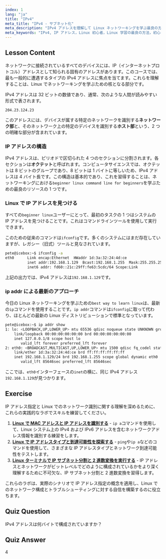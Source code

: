 ```yaml
---
index: 1
lang: "ja"
title: "IPv4"
meta_title: "IPv4 - サブネット化"
meta_description: "IPv4 アドレスを理解して Linux ネットワーキングを学ぶ最良の方法を発見しましょう。この初心者向けガイドでは、IP の構造とコマンドラインを使用して IP を見つける方法を解説します。"
meta_keywords: "IPv4, IP アドレス，Linux 初心者，Linux 学習の最良の方法，初心者向け Linux コマンドライン，ifconfig, ip addr, ネットワーク基礎"
---
```


## Lesson Content

ネットワークに接続されているすべてのデバイスには、IP（インターネットプロトコル）アドレスとして知られる固有のアドレスがあります。このコースでは、最も一般的に遭遇するタイプの IPv4 アドレスに焦点を当てます。これらを理解することは、Linux でネットワーキングを学ぶための核となる部分です。

IPv4 アドレスは 32 ビットの数値であり、通常、次のような人間が読みやすい形式で表されます。

```
204.23.124.23
```

このアドレスには、デバイスが属する特定のネットワークを識別する**ネットワーク部**と、そのネットワーク上の特定のデバイスを識別する**ホスト部**という、2 つの明確な部分が含まれています。

### IP アドレスの構造

IPv4 アドレスは、ピリオドで区切られた 4 つのセクションに分割されます。各セクションは**オクテット**と呼ばれます。コンピュータサイエンスでは、オクテットは 8 ビットのグループであり、8 ビットは 1 バイトに等しいため、IPv4 アドレスは 4 バイト長です。この構造は基本的であり、これを習得することは、ネットワーキングにおける`beginner linux command line for beginners`を学ぶための最良のリソースの 1 つです。

### Linux で IP アドレスを見つける

すべての`beginner linux`ユーザーにとって、最初のタスクの 1 つはシステムの IP アドレスを見つけることです。これはコマンドラインツールを使用して実行できます。

このための従来のコマンドは`ifconfig`です。多くのシステムにはまだ存在していますが、レガシー（旧式）ツールと見なされています。

```bash
pete@icebox:~$ ifconfig -a
eth0      Link encap:Ethernet  HWaddr 1d:3a:32:24:4d:ce
          inet addr:192.168.1.129  Bcast:192.168.1.255  Mask:255.255.255.0
          inet6 addr: fd60::21c:29ff:fe63:5cdc/64 Scope:Link
```

上記の出力では、IPv4 アドレスは`192.168.1.129`です。

### ip addr による最新のアプローチ

今日の Linux ネットワーキングを学ぶための`best way to learn linux`は、最新の`ip`コマンドを使用することです。`ip addr`コマンドは`ifconfig`に取って代わり、ほとんどの最新の Linux ディストリビューションで標準となっています。

```bash
pete@icebox:~$ ip addr show
1: lo: <LOOPBACK,UP,LOWER_UP> mtu 65536 qdisc noqueue state UNKNOWN group default qlen 1000
    link/loopback 00:00:00:00:00:00 brd 00:00:00:00:00:00
    inet 127.0.0.1/8 scope host lo
       valid_lft forever preferred_lft forever
2: eth0: <BROADCAST,MULTICAST,UP,LOWER_UP> mtu 1500 qdisc fq_codel state UP group default qlen 1000
    link/ether 1d:3a:32:24:4d:ce brd ff:ff:ff:ff:ff:ff
    inet 192.168.1.129/24 brd 192.168.1.255 scope global dynamic eth0
       valid_lft 85646sec preferred_lft 85646sec
```

ここでは、`eth0`インターフェースの`inet`の横に、同じ IPv4 アドレス`192.168.1.129`が見つかります。

## Exercise

IP アドレス指定と Linux でのネットワーク識別に関する理解を深めるために、これらの実践的なラボでスキルを練習してください。

1. **[Linux で MAC アドレスと IP アドレスを識別する](https://labex.io/ja/labs/comptia-identify-mac-and-ip-addresses-in-linux-592731)** - `ip a`コマンドを使用して、Linux システム上の IPv4 および IPv6 アドレスを含むネットワークアドレス情報を識別する練習をします。
2. **[Linux で IP アドレスタイプと到達可能性を探索する](https://labex.io/ja/labs/comptia-explore-ip-address-types-and-reachability-in-linux-592780)** - `ping`や`ip a`などのコマンドを使用して、さまざまな IP アドレスタイプとネットワーク到達可能性をテストします。
3. **[Linux ターミナルで IP サブネット分割と 2 進数変換を実行する](https://labex.io/ja/labs/comptia-perform-ip-subnetting-and-binary-conversion-in-the-linux-terminal-592782)** - IP アドレスとネットワークがビットレベルでどのように構成されているかをより深く理解するために不可欠な、IP サブネット分割と 2 進数変換を習得します。

これらのラボは、実際のシナリオで IP アドレス指定の概念を適用し、Linux でのネットワーク構成とトラブルシューティングに対する自信を構築するのに役立ちます。

## Quiz Question

IPv4 アドレスは何バイトで構成されていますか？

## Quiz Answer

4
